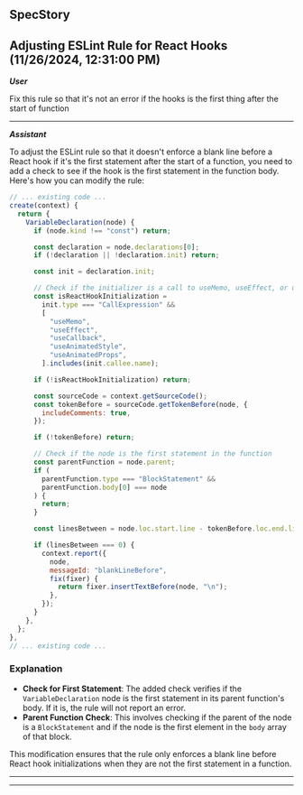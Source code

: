 ## SpecStory

## Adjusting ESLint Rule for React Hooks (11/26/2024, 12:31:00 PM)

_**User**_

Fix this rule so that it's not an error if the hooks is the first thing after the start of function

---

_**Assistant**_

To adjust the ESLint rule so that it doesn't enforce a blank line before a React hook if it's the first statement after the start of a function, you need to add a check to see if the hook is the first statement in the function body. Here's how you can modify the rule:

```javascript:custom-eslint-plugin/padding-before-react-hooks.js
// ... existing code ...
create(context) {
  return {
    VariableDeclaration(node) {
      if (node.kind !== "const") return;

      const declaration = node.declarations[0];
      if (!declaration || !declaration.init) return;

      const init = declaration.init;

      // Check if the initializer is a call to useMemo, useEffect, or useCallback
      const isReactHookInitialization =
        init.type === "CallExpression" &&
        [
          "useMemo",
          "useEffect",
          "useCallback",
          "useAnimatedStyle",
          "useAnimatedProps",
        ].includes(init.callee.name);

      if (!isReactHookInitialization) return;

      const sourceCode = context.getSourceCode();
      const tokenBefore = sourceCode.getTokenBefore(node, {
        includeComments: true,
      });

      if (!tokenBefore) return;

      // Check if the node is the first statement in the function
      const parentFunction = node.parent;
      if (
        parentFunction.type === "BlockStatement" &&
        parentFunction.body[0] === node
      ) {
        return;
      }

      const linesBetween = node.loc.start.line - tokenBefore.loc.end.line - 1;

      if (linesBetween === 0) {
        context.report({
          node,
          messageId: "blankLineBefore",
          fix(fixer) {
            return fixer.insertTextBefore(node, "\n");
          },
        });
      }
    },
  };
},
// ... existing code ...
```

### Explanation

- **Check for First Statement**: The added check verifies if the `VariableDeclaration` node is the first statement in its parent function's body. If it is, the rule will not report an error.
- **Parent Function Check**: This involves checking if the parent of the node is a `BlockStatement` and if the node is the first element in the `body` array of that block.

This modification ensures that the rule only enforces a blank line before React hook initializations when they are not the first statement in a function.

---



---

